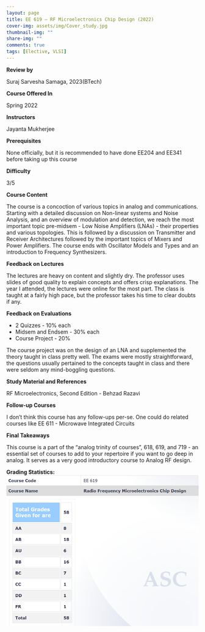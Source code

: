 ```yaml
---
layout: page
title: EE 619 – RF Microelectronics Chip Design (2022)
cover-img: assets/img/Cover_study.jpg
thumbnail-img: ""
share-img: ""
comments: true
tags: [Elective, VLSI]
---
```


**Review by**

Suraj Sarvesha Samaga, 2023(BTech)

**Course Offered In**

Spring 2022

**Instructors**

Jayanta Mukherjee

**Prerequisites**

None officially, but it is recommended to have done EE204 and EE341 before taking up this course

**Difficulty**

3/5

**Course Content**

The course is a concoction of various topics in analog and communications. Starting with a detailed discussion on Non-linear systems and Noise Analysis, and an overview of modulation and detection, we reach the most important topic pre-midsem - Low Noise Amplifiers (LNAs) - their properties and various topologies. This is followed by a discussion on Transmitter and Receiver Architectures followed by the important topics of Mixers and Power Amplifiers. The course ends with Oscillator Models and Types and an introduction to Frequency Synthesizers.

**Feedback on Lectures**

The lectures are heavy on content and slightly dry. The professor uses slides of good quality to explain concepts and offers crisp explanations. The year I attended, the lectures were online for the most part. The class is taught at a fairly high pace, but the professor takes his time to clear doubts if any.

**Feedback on Evaluations**

- 2 Quizzes - 10% each
- Midsem and Endsem - 30% each
- Course Project - 20%

The course project was on the design of an LNA and supplemented the theory taught in class pretty well. The exams were mostly straightforward, the questions usually pertained to the concepts taught in class and there were seldom any mind-boggling questions.

**Study Material and References**

RF Microelectronics, Second Edition - Behzad Razavi

**Follow-up Courses**

I don’t think this course has any follow-ups per-se. One could do related courses like EE 611 - Microwave Integrated Circuits

**Final Takeaways**

This course is a part of the “analog trinity of courses”, 618, 619, and 719 - an essential set of courses to add to your repertoire if you want to go deep in analog. It serves as a very good introductory course to Analog RF design.

**Grading Statistics:**
![Grades](EE619_2022_grades.png)